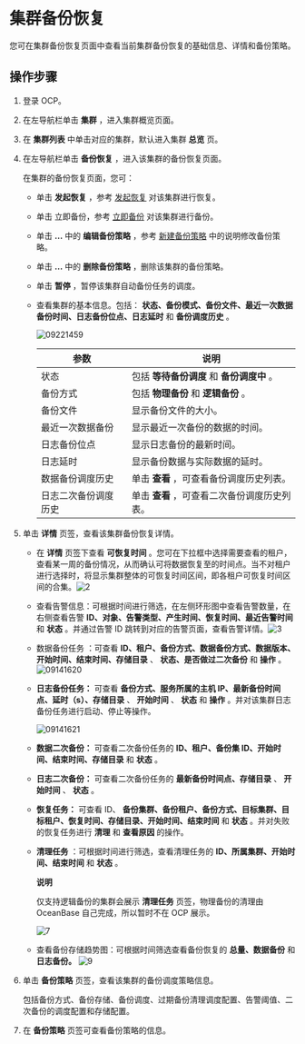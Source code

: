 集群备份恢复 
===========================

您可在集群备份恢复页面中查看当前集群备份恢复的基础信息、详情和备份策略。

**操作步骤** 
-----------------------------

1. 登录 OCP。

   

2. 在左导航栏单击 **集群** ，进入集群概览页面。

   

3. 在 **集群列表** 中单击对应的集群，默认进入集群 **总览** 页。

   

4. 在左导航栏单击 **备份恢复** ，进入该集群的备份恢复页面。

   在集群的备份恢复页面，您可：
   * 单击 **发起恢复** ，参考 [发起恢复](/zh-CN/3.ob-cloud-platform/9.use-backup-and-recovery/6.initiate-recovery.md) 对该集群进行恢复。

     
   
   * 单击 立即备份，参考 [立即备份](/zh-CN/3.ob-cloud-platform/9.use-backup-and-recovery/4.instant-backup.md) 对该集群进行备份。

     
   
   * 单击 **...** 中的 **编辑备份策略** ，参考 [新建备份策略](/zh-CN/3.ob-cloud-platform/9.use-backup-and-recovery/3.create-backup-policy.md) 中的说明修改备份策略。

     
   
   * 单击 **...** 中的 **删除备份策略** ，删除该集群的备份策略。

     
   
   * 单击 **暂停** ，暂停该集群自动备份任务的调度。

     
   
   * 查看集群的基本信息。包括： **状态、备份模式、备份文件、最近一次数据备份时间、日志备份位点、日志延时** 和 **备份调度历史** 。

     ![09221459](https://help-static-aliyun-doc.aliyuncs.com/assets/img/zh-CN/9869542361/p328288.png)
     

     |     参数     |             说明              |
     |------------|-----------------------------|
     | 状态         | 包括 **等待备份调度** 和 **备份调度中** 。 |
     | 备份方式       | 包括 **物理备份** 和 **逻辑备份** 。    |
     | 备份文件       | 显示备份文件的大小。                  |
     | 最近一次数据备份   | 显示最近一次备份的数据的时间。             |
     | 日志备份位点     | 显示日志备份的最新时间。                |
     | 日志延时       | 显示备份数据与实际数据的延时。             |
     | 数据备份调度历史   | 单击 **查看** ，可查看备份调度历史列表。     |
     | 日志二次备份调度历史 | 单击 **查看** ，可查看二次备份调度历史列表。   |

     
   

   

5. 单击 **详情** 页签，查看该集群备份恢复详情。

   * 在 **详情** 页签下查看 **可恢复时间** 。您可在下拉框中选择需要查看的租户，查看某一周的备份情况，从而确认可将数据恢复至的时间点。当不对租户进行选择时，将显示集群整体的可恢复时间区间，即各租户可恢复时间区间的合集。![2](https://help-static-aliyun-doc.aliyuncs.com/assets/img/zh-CN/3712382161/p240592.png)

     
   

   
   <!-- -->

   * 查看告警信息：可根据时间进行筛选，在左侧环形图中查看告警数量，在右侧查看告警 **ID、对象、告警类型、产生时间、恢复时间、最近告警时间** 和 **状态** 。并通过告警 ID 跳转到对应的告警页面，查看告警详情。![3](https://help-static-aliyun-doc.aliyuncs.com/assets/img/zh-CN/3712382161/p240593.png)

     
   
   * 数据备份任务 ：可查看 **ID、租户、备份方式、数据备份方式、数据版本、开始时间、结束时间、存储目录** 、 **状态、是否做过二次备份** 和 **操作** 。![09141620](https://help-static-aliyun-doc.aliyuncs.com/assets/img/zh-CN/4883971361/p326569.png)

     
   
   * **日志备份任务：** 可查看 **备份方式、服务所属的主机 IP、最新备份时间点、延时（s）、存储目录** 、 **开始时间** 、 **状态** 和 **操作** 。并对该集群日志备份任务进行启动、停止等操作。

     ![09141621](https://help-static-aliyun-doc.aliyuncs.com/assets/img/zh-CN/4883971361/p326572.png)
     
   
   * **数据二次备份：** 可查看二次备份任务的 **ID、租户、备份集 ID、开始时间、结束时间、存储目录** 和 **状态** 。

     
   
   * **日志二次备份：** 可查看二次备份任务的 **最新备份时间点、存储目录** 、 **开始时间** 、 **状态** 。

     
   
   * **恢复任务：** 可查看 ID、 **备份集群、备份租户、备份方式、目标集群、目标租户、恢复时间、存储目录、开始时间、结束时间** 和 **状态** 。并对失败的恢复任务进行 **清理** 和 **查看原因** 的操作。

     
   
   * **清理任务** ：可根据时间进行筛选，查看清理任务的 **ID、所属集群、开始时间、结束时间** 和 **状态** 。

     **说明**

     

     仅支持逻辑备份的集群会展示 **清理任务** 页签，物理备份的清理由 OceanBase 自己完成，所以暂时不在 OCP 展示。

     ![7](https://help-static-aliyun-doc.aliyuncs.com/assets/img/zh-CN/3712382161/p240596.png)
     
   
   * 查看备份存储趋势图：可根据时间筛选查看备份恢复的 **总量、数据备份** 和 **日志备份。** ![9](https://help-static-aliyun-doc.aliyuncs.com/assets/img/zh-CN/4712382161/p240597.png)

     
   

   

6. 单击 **备份策略** 页签，查看该集群的备份调度策略信息。

   包括备份方式、备份存储、备份调度、过期备份清理调度配置、告警阈值、二次备份的调度配置和存储配置。
   

7. 在 **备份策略** 页签可查看备份策略的信息。

   



